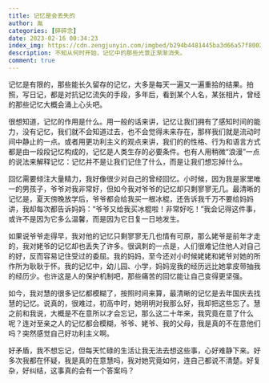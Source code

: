 ```yaml
---
title: 记忆是会丢失的
author: 胤
categories: [碎碎念]
date: 2023-02-16 00:34:23
index_img: https://cdn.zengjunyin.com/imgbed/b294b4481445ba3d66a57f8002918085c35b7a9a.jpg/cover
description: 不知从何时开始，记忆中的那些光景正渐渐消失。
comment: true
---
```


记忆是有限的，那些能长久留存的记忆，大多是每天一遍又一遍重拾的结果。拍照，写日记，都是对抗记忆流失的手段，多年后，看到某个人名，某张相片，曾经的那些记忆大概会涌上心头吧。

很想知道，记忆的作用是什么。用一般的话来讲，记忆让我们拥有了感知时间的能力，没有记忆，我们就不会知道过去，也不会觉得未来存在，那样我们就是流动时间中静止的一点。或者用更功利主义的观点来讲，我们的的性格、行为和语言方式都是由一段段记忆构成的，记忆是人类生存的必要条件。也有人用稍微“浪漫”一点的说法来解释记忆：记忆并不是让我们记住了什么，而是让我们想忘掉什么。

回忆需要倾注大量精力，我好像很少对自己的曾经回忆。小时候，因为我是家里唯一的男孩子，爷爷对我非常好，但如今我对爷爷的记忆却只剩寥寥无几。最清晰的记忆是，夏天傍晚放学后，爷爷都会给我买一根冰棍，还告诉我千万不要给妈妈讲，我却每次都告诉妈妈：“爷爷又给我买冰棍啦！非常好吃！”我会记得这件事，或许不是因为它多么温馨，而是因为它日复一日地发生。

如果说爷爷走得早，我对他的记忆只剩寥寥无几也情有可原，那么姥爷是前年才走的，我对姥爷的记忆却也丢失了许多。很讽刺的一点是，人们很难记住他人对自己的好，反而容易记住受过的委屈。我的妈妈，至今还对小时候姥姥和姥爷对她的所作所为耿耿于怀。我的记忆中，幼儿园、小学，妈妈宠我的经历远比她拿皮带抽我的经历少。也许这是人的保护机制吧，那些痛苦的回忆能让自己变得更坚强。

如今，我对慧的很多记忆都模糊了，按照时间来算，最清晰的记忆是去年国庆去找慧的记忆。说真的，很难过，初高中时，她明明对我那么好，我却把这些忘了。慧之前和我说，大概是不在意所以才会忘记，那么这二十年来，我究竟在意了什么呢？连对至亲之人的记忆都会模糊，爷爷、姥爷、我的父母，我是真的不在意他们吗？突然感觉自己好功利主义啊。

好矛盾，我不想忘记，但每天忙碌的生活让我无法去想这些事，心好难静下来。好多次我都在怀疑，我是真的在意慧吗，我对她究竟如何，连自己都说不清楚。好复杂，好纠结，这事真的会有一个答案吗？